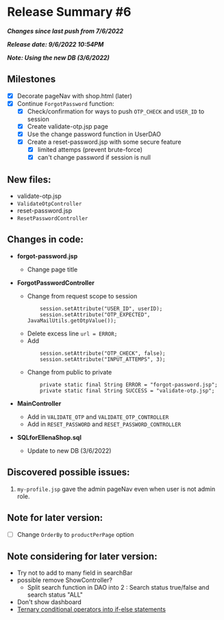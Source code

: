 

# Release Summary #6
***Changes since last push from 7/6/2022***

***Release date: 9/6/2022 10:54PM***

***Note: Using the new DB (3/6/2022)***

## Milestones
- [x] Decorate pageNav with shop.html (later)
- [x] Continue `ForgotPassword` function:
    - [x] Check/confirmation for ways to push `OTP_CHECK` and `USER_ID` to session 
    - [x] Create validate-otp.jsp page
    - [x] Use the change password function in UserDAO
    - [x] Create a reset-password.jsp with some secure feature 
        - [x] limited attemps (prevent brute-force)
        - [x] can't change password if session is null

## New files:
- validate-otp.jsp
- `ValidateOtpController`
- reset-password.jsp
- `ResetPasswordController`


## Changes in code:
- **forgot-password.jsp**
    - Change page title

- **ForgotPasswordController**
    - Change from request scope to session
        ```
            session.setAttribute("USER_ID", userID);
            session.setAttribute("OTP_EXPECTED", JavaMailUtils.getOtpValue());
        ```
    - Delete excess line `url = ERROR;`
    - Add 
        ```
            session.setAttribute("OTP_CHECK", false);
            session.setAttribute("INPUT_ATTEMPS", 3);
        ```
    - Change from public to private 
        ```
            private static final String ERROR = "forgot-password.jsp";
            private static final String SUCCESS = "validate-otp.jsp";
        ```

- **MainController**
    - Add in `VALIDATE_OTP` and `VALIDATE_OTP_CONTROLLER`
    - Add in `RESET_PASSWORD` and `RESET_PASSWORD_CONTROLLER`

- **SQLforEllenaShop.sql**
    - Update to new DB (3/6/2022)

## Discovered possible issues:
 1. `my-profile.jsp` gave the admin pageNav even when user is not admin role.

## Note for later version:
- [ ] Change `OrderBy` to `productPerPage` option 



## Note considering for later version:
- Try not to add to many field in searchBar
- possible remove ShowController?
    - Split search function in DAO into 2 : Search status true/false and search status "ALL"
- Don't show dashboard
- [Ternary conditional operators into if-else statements](https://converter.website-dev.eu/)

